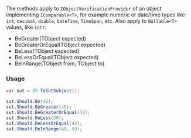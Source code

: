 The methods apply to `IObjectVerificationProvider` of an object implementing `IComparable<T>`,
for example numeric or date/time types like `int`, `decimal`, `double`, `DateTime`, `TimeSpan`, etc.
Also apply to `Nullable<T>` values, like `int?`.

<ul class="member-list">
    <li class="member">
        BeGreater<wbr>(<span class="type">TObject</span> expected)
    </li>
    <li class="member">
        BeGreaterOrEqual<wbr>(<span class="type">TObject</span> expected)
    </li>
    <li class="member">
        BeLess<wbr>(<span class="type">TObject</span> expected)
    </li>
    <li class="member">
        BeLessOrEqual<wbr>(<span class="type">TObject</span> expected)
    </li>
    <li class="member">
        BeInRange<wbr>(<span class="type">TObject</span> from, <span class="type">TObject</span> to)
    </li>
</ul>

### Usage

```cs
var sut = 42.ToSutSubject();

sut.Should.Be(42);
sut.Should.BeGreater(40);
sut.Should.BeGreaterOrEqual(42);
sut.Should.BeLess(50);
sut.Should.BeLessOrEqual(42);
sut.Should.BeInRange(40, 50);
```